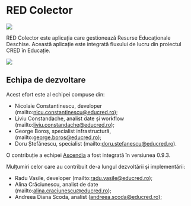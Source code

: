# RED Colector

![](public/img/rED-logo192.png)

RED Colector este aplicația care gestionează Resurse Educaționale Deschise. Această aplicație este integrată fluxului de lucru din proiectul CRED în Educație.

![](public/img/CREDlogo.jpg)

## Echipa de dezvoltare

Acest efort este al echipei compuse din:

- Nicolaie Constantinescu, developer (mailto:nicu.constantinescu@educred.ro);
- Liviu Constandache, analist date și workflow (mailto:liviu.constandache@educred.ro);
- George Boroș, specialist infrastructură, (mailto:george.boros@educred.ro);
- Doru Ștefănescu, specialist (mailto:doru.stefanescu@educred.ro).

O contribuție a echipei [Ascendia](https://www.ascendia.ro/) a fost integrată în versiunea 0.9.3.

Mulțumiri celor care au contribuit de-a lungul dezvoltării și implementării:

- Radu Vasile, developer (mailto:radu.vasile@educred.ro);
- Alina Crăciunescu, analist de date (mailto:alina.craciunescu@educred.ro);
- Andreea Diana Scoda, analist (andreea.scoda@educred.ro);